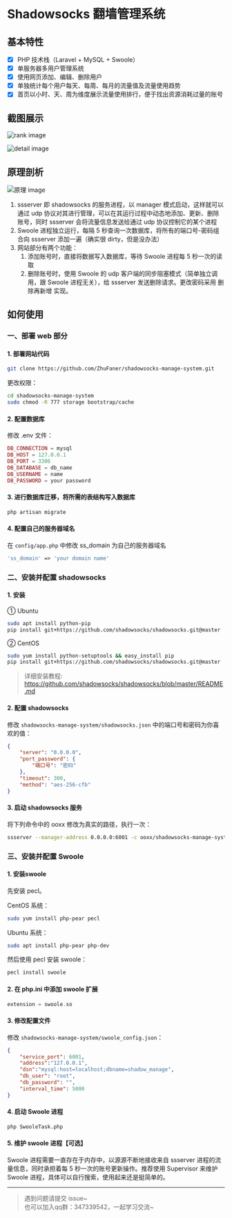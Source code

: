 # Shadowsocks 翻墙管理系统

## 基本特性

- [x] PHP 技术栈（Laravel + MySQL + Swoole）
- [x] 单服务器多用户管理系统
- [x] 使用网页添加、编辑、删除用户
- [x] 单独统计每个用户每天、每周、每月的流量值及流量使用趋势
- [x] 首页以小时、天、周为维度展示流量使用排行，便于找出资源消耗过量的账号

## 截图展示

![rank image](https://raw.githubusercontent.com/ZhuFaner/shadowsocks-manage-system/master/public/image/rank.png)  

![detail image](https://raw.githubusercontent.com/ZhuFaner/shadowsocks-manage-system/master/public/image/detail.png)  

## 原理剖析

![原理 image](https://raw.githubusercontent.com/ZhuFaner/shadowsocks-manage-system/master/public/image/yuanli@2x.jpg)

1. ssserver 即 shadowsocks 的服务进程，以 manager 模式启动，这样就可以通过 udp 协议对其进行管理，可以在其运行过程中动态地添加、更新、删除账号，同时 ssserver 会将流量信息发送给通过 udp 协议控制它的某个进程
2. Swoole 进程独立运行，每隔 5 秒查询一次数据库，将所有的端口号-密码组合向 ssserver 添加一遍（确实很 dirty，但是没办法）
3. 网站部分有两个功能：
    1. 添加账号时，直接将数据写入数据库，等待 Swoole 进程每 5 秒一次的读取
    2. 删除账号时，使用 Swoole 的 udp 客户端的同步阻塞模式（简单独立调用，跟 Swoole 进程无关），给 ssserver 发送删除请求。更改密码采用 删除再新增 实现。

## 如何使用

### 一、部署 web 部分

#### 1. 部署网站代码

```bash
git clone https://github.com/ZhuFaner/shadowsocks-manage-system.git
```

更改权限：

```bash
cd shadowsocks-manage-system
sudo chmod -R 777 storage bootstrap/cache
```

#### 2. 配置数据库

修改 .env 文件：

```php
DB_CONNECTION = mysql  
DB_HOST = 127.0.0.1  
DB_PORT = 3306
DB_DATABASE = db_name
DB_USERNAME = name
DB_PASSWORD = your password  
```

#### 3. 进行数据库迁移，将所需的表结构写入数据库

```php
php artisan migrate
```
#### 4. 配置自己的服务器域名
在 `config/app.php` 中修改 ss_domain 为自己的服务器域名

```php
'ss_domain' => 'your domain name'
```

### 二、安装并配置 shadowsocks

#### 1. 安装

① Ubuntu

```bash
sudo apt install python-pip
pip install git+https://github.com/shadowsocks/shadowsocks.git@master
```

② CentOS

```bash
sudo yum install python-setuptools && easy_install pip
pip install git+https://github.com/shadowsocks/shadowsocks.git@master
```

> 详细安装教程: https://github.com/shadowsocks/shadowsocks/blob/master/README.md

#### 2. 配置 shadowsocks

修改 `shadowsocks-manage-system/shadowsocks.json` 中的端口号和密码为你喜欢的值：

```json
{
    "server": "0.0.0.0",
    "port_password": {
        "端口号": "密码"
    },
    "timeout": 300,
    "method": "aes-256-cfb"
}
```

#### 3. 启动 shadowsocks 服务

将下列命令中的 ooxx 修改为真实的路径，执行一次：

```bash
ssserver --manager-address 0.0.0.0:6001 -c ooxx/shadowsocks-manage-system/shadowsocks.json -d restart
```
### 三、安装并配置 Swoole

#### 1. 安装swoole

先安装 pecl。

CentOS 系统：

```bash
sudo yum install php-pear pecl
```

Ubuntu 系统：

```bash
sudo apt install php-pear php-dev
```

然后使用 pecl 安装 swoole：

```php
pecl install swoole
```


#### 2. 在 php.ini 中添加 swoole 扩展

```php
extension = swoole.so
```
	
#### 3. 修改配置文件

修改 `shadowsocks-manage-system/swoole_config.json`：

```json
{
	"service_port": 6001,
	"address":"127.0.0.1",
	"dsn":"mysql:host=localhost;dbname=shadow_manage",
	"db_user": "root",
	"db_password": "",
	"interval_time": 5000
}
```

#### 4. 启动 Swoole 进程

```bash
php SwooleTask.php
```

#### 5. 维护 swoole 进程【可选】

Swoole 进程需要一直存在于内存中，以源源不断地接收来自 ssserver 进程的流量信息，同时承担着每 5 秒一次的账号更新操作。推荐使用 Supervisor 来维护 Swoole 进程，具体可以自行搜索，使用起来还是挺简单的。

<hr>

> 遇到问题请提交 issue~  
> 也可以加入qq群：347339542，一起学习交流~

